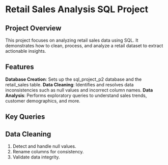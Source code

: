 # Retail Sales Analysis SQL Project

## Project Overview

This project focuses on analyzing retail sales data using SQL. It demonstrates how to clean, process, and analyze a retail dataset to extract actionable insights.

## Features
**Database Creation**: Sets up the sql_project_p2 database and the retail_sales table.
**Data Cleaning**: Identifies and resolves data inconsistencies such as null values and incorrect column names.
**Data Analysis**: Performs exploratory queries to understand sales trends, customer demographics, and more.


## Key Queries

## Data Cleaning

1. Detect and handle null values.
2. Rename columns for consistency.
3. Validate data integrity.

